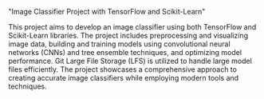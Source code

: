 
"Image Classifier Project with TensorFlow and Scikit-Learn"

This project aims to develop an image classifier using both TensorFlow and Scikit-Learn libraries. The project includes preprocessing and visualizing image data, building and training models using convolutional neural networks (CNNs) and tree ensemble techniques, and optimizing model performance. Git Large File Storage (LFS) is utilized to handle large model files efficiently. The project showcases a comprehensive approach to creating accurate image classifiers while employing modern tools and techniques.
